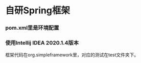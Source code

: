 # 自研Spring框架
### pom.xml里是环境配置
### 使用Intellij IDEA 2020.1.4版本

框架代码在org.simpleframework里，对应的测试在test文件夹下。

